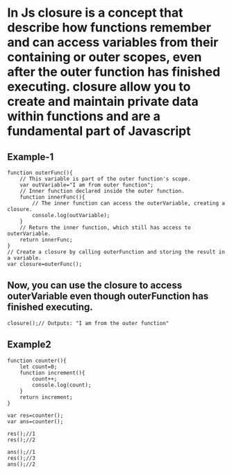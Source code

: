 # In Js closure is a concept that describe how functions remember and can access variables  from their containing or outer scopes, even after the outer function has finished executing. closure allow you to create and maintain private data within functions and are a fundamental part of Javascript 


## Example-1
```
function outerFunc(){
    // This variable is part of the outer function's scope.
    var outVariable="I am from outer function";
    // Inner function declared inside the outer function.
    function innerFunc(){
        // The inner function can access the outerVariable, creating a closure.
        console.log(outVariable);
    }
    // Return the inner function, which still has access to outerVariable.
    return innerFunc;
}
// Create a closure by calling outerFunction and storing the result in a variable.
var closure=outerFunc();
```
## Now, you can use the closure to access outerVariable even though outerFunction has finished executing.
```
closure();// Outputs: "I am from the outer function"

```


## Example2

```
function counter(){
    let count=0;
    function increment(){
        count++;
        console.log(count);
    }
    return increment;
}

var res=counter();
var ans=counter();

res();//1
res();//2

ans();//1
res();//3
ans();//2
```

